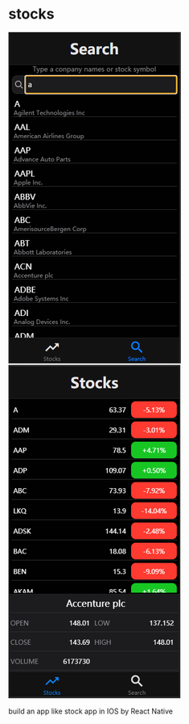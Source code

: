 # stocks
![image](https://raw.githubusercontent.com/luwanhuang/stocks/master/code/assets/images/stock1.png)
![image](https://raw.githubusercontent.com/luwanhuang/stocks/master/code/assets/images/stock2.png)

build an app like stock app in IOS by React Native
